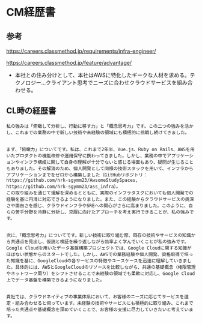 # CM経歴書

## 参考

https://careers.classmethod.jp/requirements/infra-engineer/

https://careers.classmethod.jp/feature/advantage/

- 本社との住み分けとして、本社はAWSに特化したギークな人材を求める。テクノロジー...クライアント思考でニーズに合わせクラウドサービスを組み合わせる。


## CL時の経歴書

```
私の強みは「俯瞰して分析し、行動に移す力」と「概念思考力」です。この二つの強みを活かし、これまでの業務の中で新しい技術や未経験の領域にも積極的に挑戦し続けてきました。


まず、「俯瞰力」についてです。私は、これまで2年半、Vue.js、Ruby on Rails、AWSを用いたプロダクトの機能改修や運用保守に携わってきました。しかし、業務の中でアプリケーションやインフラ構成に関して自身の理解が十分でないと感じる場面もあり、疑問が生じることもありました。その解消のため、個人開発として同様の技術スタックを用いて、インフラからアプリケーションまでをゼロから構築しました（GitHubリポジトリ：https://github.com/hrk-sgymm23/AwsomeStudySpaces, https://github.com/hrk-sgymm23/ass_infra）。
この取り組みを通じて理解を深めるとともに、実際のインフラタスクにおいても個人開発での経験を基に円滑に対応できるようになりました。また、この経験からクラウドサービスの奥深さや面白さを感じ、クラウドインフラやSREへの関心がさらに高まりました。このように、自らの苦手分野を冷静に分析し、克服に向けたアプローチを考え実行できることが、私の強みです。


次に、「概念思考力」についてです。新しい技術に取り組む際、既存の技術やサービスの知識から共通点を見出し、仮説と検証を繰り返しながら効率よく学んでいくことが私の強みです。Google Cloudを用いたデータ基盤構築プロジェクトでは、Google Cloudに関する知識がほぼない状態からのスタートでした。しかし、AWSでの業務経験や個人開発、資格取得で培った知識を基に、GoogleCloudの各サービスの特徴やユースケースを迅速に理解していきました。具体的には、AWSとGoogleCloudのリソースを比較しながら、共通の基礎概念（権限管理やネットワーク周り）をシフトさせることで未経験の領域でも柔軟に対応し、Google Cloud上でデータ基盤を構築できるようになりました。


貴社では、クラウドネイティブの事業体系において、お客様のニーズに応じてサービスを選定・組み合わせると伺っています。未経験の技術やサービスにも積極的に取り組み、これまで培った共通点や基礎概念を深めていくことで、お客様の支援に尽力していきたいと考えています。

```
